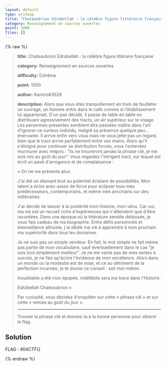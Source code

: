 ```yaml
---
layout: default
type: writeup
title: "Chateaubrion Edrabellah : la célèbre figure littéraire française"
category: Renseignement en sources ouvertes
point: 1000
files: []
---
```


{% raw %}
> **title:** Chateaubrion Edrabellah : la célèbre figure littéraire française
>
> **category:** Renseignement en sources ouvertes
>
> **difficulty:** Extrême
>
> **point:** 1000
>
> **author:** Kamiro#3528
>
> **description:**
> Alors que vous êtes tranquillement en train de feuilleter un ouvrage, un homme entre dans le café comme si l'établissement lui appartenait. D'un pas décidé, il passe de table en table en distribuant agressivement des tracts, un air supérieur sur le visage. Les personnes présentes semblent être passées maître dans l'art d'ignorer ce curieux individu, malgré sa présence quelque peu... énervante. Il arrive enfin vers vous mais ne vous jette pas un regard, bien que le tract arrive parfaitement entre vos mains. Alors qu'il s'éloigne pour continuer sa distribution forcée, vous l'entendez murmurer avec mépris : "ils ne trouveront jamais la phrase clé, je me suis mis au goût du jour". Vous regardez l'intrigant tract, sur lequel est écrit un pavé d'arrogance et de complaisance :
> 
> « On ne me présente plus.
> 
> J'ai été un diamant brut au potentiel éclatant de possibilités. Mon talent a éclos avec assez de force pour éclipser tous mes prédécesseurs, contemporains, et même mes prochains sur des millénaires.
> 
> J'ai décidé de laisser à la postérité mon histoire, mon vécu. Car oui, ma vie est un recueil riche d'expériences qui n'attendent que d'être racontées. Dans une époque où la littérature semble délaissée, je vous fais cadeau de ma biographie. Entre défis personnels et bienveillance altruiste, j'ai dédié ma vie à apprendre à mon prochain ma supériorité dans tous les domaines.
> 
> Je ne suis pas un simple vendeur. En fait, le mot simple ne fait même pas partie de mon vocabulaire, sauf éventuellement dans le cas "je suis tout simplement meilleur". Je ne me vante pas de mes ventes à succès, je ne fais qu'écrire l'évidence de mon excellence. Alors dans un monde où la modestie est de mise, et ce au détriment de la perfection incarnée, je te donne ce conseil : soit moi-même. 
> 
> Inoubliable a été mon épopée, indélébile sera ma trace dans l'Histoire.
> 
> Edrabellah Chateaubrion »
> 
> Par curiosité, vous décidez d'enquêter sur cette « phrase clé » et sur cette « remise au goût du jour ».
> 
> ***
> 
> Trouver la phrase clé et donnez-la à la bonne personne pour obtenir le flag.

## Solution


<span class="flag">FLAG : 404CTF{}</span>

{% endraw %}